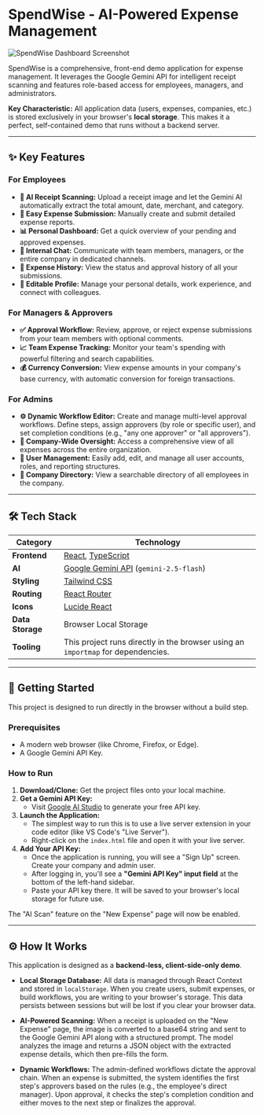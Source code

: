 # SpendWise - AI-Powered Expense Management

![SpendWise Dashboard Screenshot](https://storage.googleapis.com/aistudio-programmable-ui-project-assets/gallery-assets/spendwise-dashboard.png)

SpendWise is a comprehensive, front-end demo application for expense management. It leverages the Google Gemini API for intelligent receipt scanning and features role-based access for employees, managers, and administrators.

**Key Characteristic:** All application data (users, expenses, companies, etc.) is stored exclusively in your browser's **local storage**. This makes it a perfect, self-contained demo that runs without a backend server.

---

## ✨ Key Features

### For Employees
- **🤖 AI Receipt Scanning:** Upload a receipt image and let the Gemini AI automatically extract the total amount, date, merchant, and category.
- **📝 Easy Expense Submission:** Manually create and submit detailed expense reports.
- **📊 Personal Dashboard:** Get a quick overview of your pending and approved expenses.
- **💬 Internal Chat:** Communicate with team members, managers, or the entire company in dedicated channels.
- **📜 Expense History:** View the status and approval history of all your submissions.
- **👤 Editable Profile:** Manage your personal details, work experience, and connect with colleagues.

### For Managers & Approvers
- **✅ Approval Workflow:** Review, approve, or reject expense submissions from your team members with optional comments.
- **📈 Team Expense Tracking:** Monitor your team's spending with powerful filtering and search capabilities.
- **💰 Currency Conversion:** View expense amounts in your company's base currency, with automatic conversion for foreign transactions.

### For Admins
- **⚙️ Dynamic Workflow Editor:** Create and manage multi-level approval workflows. Define steps, assign approvers (by role or specific user), and set completion conditions (e.g., "any one approver" or "all approvers").
- **🏢 Company-Wide Oversight:** Access a comprehensive view of all expenses across the entire organization.
- **👥 User Management:** Easily add, edit, and manage all user accounts, roles, and reporting structures.
- **🤝 Company Directory:** View a searchable directory of all employees in the company.

---

## 🛠️ Tech Stack

| Category        | Technology                                                                          |
| --------------- | ----------------------------------------------------------------------------------- |
| **Frontend**    | [React](https://react.dev/), [TypeScript](https://www.typescriptlang.org/)           |
| **AI**          | [Google Gemini API](https://ai.google.dev/) (`gemini-2.5-flash`)                   |
| **Styling**     | [Tailwind CSS](https://tailwindcss.com/)                                            |
| **Routing**     | [React Router](https://reactrouter.com/)                                            |
| **Icons**       | [Lucide React](https://lucide.dev/)                                                 |
| **Data Storage**| Browser Local Storage                                                               |
| **Tooling**     | This project runs directly in the browser using an `importmap` for dependencies.    |

---

## 🚀 Getting Started

This project is designed to run directly in the browser without a build step.

### Prerequisites
- A modern web browser (like Chrome, Firefox, or Edge).
- A Google Gemini API Key.

### How to Run
1.  **Download/Clone:** Get the project files onto your local machine.
2.  **Get a Gemini API Key:**
    -   Visit [Google AI Studio](https://aistudio.google.com/app/apikey) to generate your free API key.
3.  **Launch the Application:**
    -   The simplest way to run this is to use a live server extension in your code editor (like VS Code's "Live Server").
    -   Right-click on the `index.html` file and open it with your live server.
4.  **Add Your API Key:**
    -   Once the application is running, you will see a "Sign Up" screen. Create your company and admin user.
    -   After logging in, you'll see a **"Gemini API Key" input field** at the bottom of the left-hand sidebar.
    -   Paste your API key there. It will be saved to your browser's local storage for future use.

The "AI Scan" feature on the "New Expense" page will now be enabled.

---

## ⚙️ How It Works

This application is designed as a **backend-less, client-side-only demo**.

-   **Local Storage Database:** All data is managed through React Context and stored in `localStorage`. When you create users, submit expenses, or build workflows, you are writing to your browser's storage. This data persists between sessions but will be lost if you clear your browser data.

-   **AI-Powered Scanning:** When a receipt is uploaded on the "New Expense" page, the image is converted to a base64 string and sent to the Google Gemini API along with a structured prompt. The model analyzes the image and returns a JSON object with the extracted expense details, which then pre-fills the form.

-   **Dynamic Workflows:** The admin-defined workflows dictate the approval chain. When an expense is submitted, the system identifies the first step's approvers based on the rules (e.g., the employee's direct manager). Upon approval, it checks the step's completion condition and either moves to the next step or finalizes the approval.
